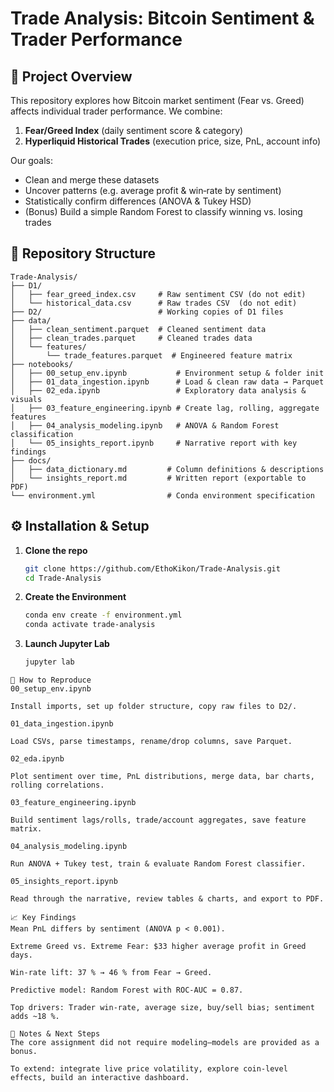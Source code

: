 # Trade Analysis: Bitcoin Sentiment & Trader Performance

## 🚀 Project Overview  
This repository explores how Bitcoin market sentiment (Fear vs. Greed) affects individual trader performance. We combine:  
1. **Fear/Greed Index** (daily sentiment score & category)  
2. **Hyperliquid Historical Trades** (execution price, size, PnL, account info)

Our goals:  
- Clean and merge these datasets  
- Uncover patterns (e.g. average profit & win‑rate by sentiment)  
- Statistically confirm differences (ANOVA & Tukey HSD)  
- (Bonus) Build a simple Random Forest to classify winning vs. losing trades  

## 📂 Repository Structure  
```text
Trade-Analysis/
├── D1/                          
│   ├── fear_greed_index.csv     # Raw sentiment CSV (do not edit)
│   └── historical_data.csv      # Raw trades CSV  (do not edit)
├── D2/                          # Working copies of D1 files
├── data/
│   ├── clean_sentiment.parquet  # Cleaned sentiment data
│   ├── clean_trades.parquet     # Cleaned trades data
│   └── features/
│       └── trade_features.parquet  # Engineered feature matrix
├── notebooks/
│   ├── 00_setup_env.ipynb           # Environment setup & folder init
│   ├── 01_data_ingestion.ipynb      # Load & clean raw data → Parquet
│   ├── 02_eda.ipynb                 # Exploratory data analysis & visuals
│   ├── 03_feature_engineering.ipynb # Create lag, rolling, aggregate features
│   ├── 04_analysis_modeling.ipynb   # ANOVA & Random Forest classification
│   └── 05_insights_report.ipynb     # Narrative report with key findings
├── docs/
│   ├── data_dictionary.md         # Column definitions & descriptions
│   └── insights_report.md         # Written report (exportable to PDF)
└── environment.yml                # Conda environment specification
```
## ⚙️ Installation & Setup  
1. **Clone the repo**  
   ```bash
   git clone https://github.com/EthoKikon/Trade-Analysis.git
   cd Trade-Analysis
2. **Create the Environment**
   ```bash
   conda env create -f environment.yml
   conda activate trade-analysis
4. **Launch Jupyter Lab**
   ```bash
   jupyter lab

```text
📒 How to Reproduce
00_setup_env.ipynb

Install imports, set up folder structure, copy raw files to D2/.

01_data_ingestion.ipynb

Load CSVs, parse timestamps, rename/drop columns, save Parquet.

02_eda.ipynb

Plot sentiment over time, PnL distributions, merge data, bar charts, rolling correlations.

03_feature_engineering.ipynb

Build sentiment lags/rolls, trade/account aggregates, save feature matrix.

04_analysis_modeling.ipynb

Run ANOVA + Tukey test, train & evaluate Random Forest classifier.

05_insights_report.ipynb

Read through the narrative, review tables & charts, and export to PDF.

📈 Key Findings
Mean PnL differs by sentiment (ANOVA p < 0.001).

Extreme Greed vs. Extreme Fear: $33 higher average profit in Greed days.

Win‑rate lift: 37 % → 46 % from Fear → Greed.

Predictive model: Random Forest with ROC‑AUC = 0.87.

Top drivers: Trader win‑rate, average size, buy/sell bias; sentiment adds ~18 %.

📝 Notes & Next Steps
The core assignment did not require modeling—models are provided as a bonus.

To extend: integrate live price volatility, explore coin‑level effects, build an interactive dashboard.

```
